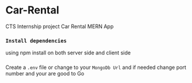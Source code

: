 # Car-Rental
CTS Internship project
Car Rental MERN App

### `Install dependencies` 
using npm install on both server side and client side
###
Create a `.env` file or change to your `MongoDb Url` and if needed change port number and your are good to Go

